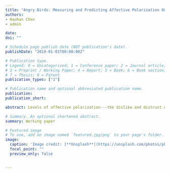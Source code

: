 ```yaml
---
title: "Angry Birds: Measuring and Predicting Affective Polarization Online Using Survey-linked Twitter Data"
authors:
- Haohan Chen
- admin

date: 
doi: ""

# Schedule page publish date (NOT publication's date).
publishDate: "2018-01-01T00:00:00Z"

# Publication type.
# Legend: 0 = Uncategorized; 1 = Conference paper; 2 = Journal article;
# 3 = Preprint / Working Paper; 4 = Report; 5 = Book; 6 = Book section;
# 7 = Thesis; 8 = Patent
publication_types: ["1"]

# Publication name and optional abbreviated publication name.
publication: 
publication_short: 

abstract: Levels of affective polarization---the dislike and distrust of members of the opposing political party---have risen steadily over the last two decades. Despite the growing prevalence of online political discourse and research examining issue-based ideological divides on social media, little scholarly attention has been paid to the consequences of affective polarization for behavior on social media. In this paper, we survey a national sample of 1,239 partisans and track their activity on Twitter to examine how behavior on social media varies across levels of affective polarization. We use a combination of supervised and unsupervised text-as-data methods, including word embedding, lexicon-based sentiment analysis, and random forest models to identify the political relevance, partisan leaning, and sentiment of approximately 2 million tweets authored by respondents in our sample. Specifically, we assess how the sentiment of tweets about Democrats and Republicans correlate with traditional survey measures of affective polarization. Next, we build models to predict individuals’ political affect with social media posts and specify which behaviors constitute the best predictors. 

# Summary. An optional shortened abstract.
summary: Working paper

# Featured image
# To use, add an image named `featured.jpg/png` to your page's folder. 
image:
  caption: 'Image credit: [**Unsplash**](https://unsplash.com/photos/pLCdAaMFLTE)'
  focal_point: ""
  preview_only: false


---
```




